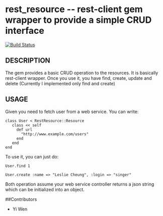 rest_resource -- rest-client gem wrapper to provide a simple CRUD interface
====================================

[![Build Status](https://secure.travis-ci.org/ywen/rest_resource.png)](http://travis-ci.org/ywen/rest_resource)


## DESCRIPTION
The gem provides a basic CRUD operation to the resources. It is basically rest-client wrapper. Once you use it, you have find, create, update and delete (Currently I implemented only find and create)

## USAGE
Given you need to fetch user from a web service. You can write:

    class User < RestResource::Resource
       class << self
         def url
           "http://www.example.com/users"
         end
       end
    end

To use it, you can just do:
    
    User.find 1

    User.create :name => "Leslie Cheung", :login => "singer"

Both operation assume your web service controller returns a json string which can be initialized into an object.

##Contributors
* Yi Wen

